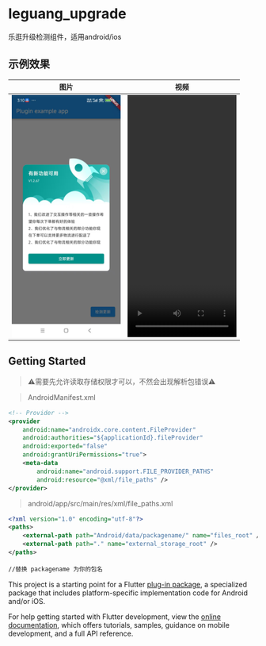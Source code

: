 # leguang_upgrade

乐逛升级检测组件，适用android/ios

## 示例效果

|                                                              图片                                                              |                                                                                                                   视频                                                                                                                   |
|:----------------------------------------------------------------------------------------------------------------------------:|:--------------------------------------------------------------------------------------------------------------------------------------------------------------------------------------------------------------------------------------:|
| <img src="https://raw.githubusercontent.com/error-code/leguang_upgrade/refs/heads/main/img/1.jpg" width="220" height="488"/> |                             <video src="https://raw.githubusercontent.com/error-code/leguang_upgrade/refs/heads/main/img/video.mp4" autoplay="true" controls="controls" width="220" height="488"></video>|


## Getting Started

> ⚠️需要先允许读取存储权限才可以，不然会出现解析包错误⚠️

> AndroidManifest.xml

```xml
<!-- Provider -->
<provider
    android:name="androidx.core.content.FileProvider"
    android:authorities="${applicationId}.fileProvider"
    android:exported="false"
    android:grantUriPermissions="true">
    <meta-data
        android:name="android.support.FILE_PROVIDER_PATHS"
        android:resource="@xml/file_paths" />
</provider>
```

> android/app/src/main/res/xml/file_paths.xml
```xml
<?xml version="1.0" encoding="utf-8"?>
<paths>
    <external-path path="Android/data/packagename/" name="files_root" />
    <external-path path="." name="external_storage_root" />
</paths>

//替换 packagename 为你的包名
```

This project is a starting point for a Flutter
[plug-in package](https://flutter.dev/developing-packages/),
a specialized package that includes platform-specific implementation code for
Android and/or iOS.

For help getting started with Flutter development, view the
[online documentation](https://flutter.dev/docs), which offers tutorials,
samples, guidance on mobile development, and a full API reference.

